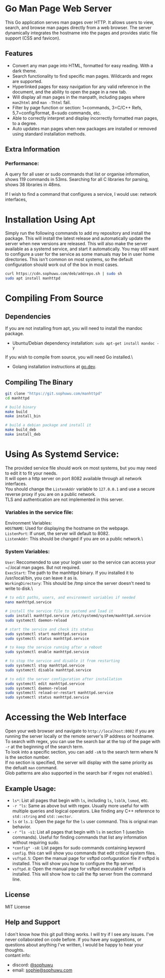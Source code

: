 # Go Man Page Web Server

This Go application serves man pages over HTTP. It allows users to view, search, and browse man pages directly from a web browser. The server dynamically integrates the hostname into the pages and provides static file support (CSS and favicon).

## Features

- Convert any man page into HTML, formatted for easy reading. With a dark theme.
- Search functionality to find specific man pages. Wildcards and regex are supported.
- Hyperlinked pages for easy navigation for any valid reference in the document, and the ability to open the page in a new tab.
- Will display all man pages in the manpath, including pages where `man2html` and `man -Thtml` fail.
- Filter by page function or section: 1=commands, 3=C/C++ Refs, 5,7=config/format, 8=sudo commands, etc.
- Able to correctly interpret and display incorrectly formatted man pages, to a degree.
- Auto updates man pages when new packages are installed or removed using standard installation methods.

## Extra Information
### Performance:
A query for all user or sudo  commands that list or organise information, shows 119 commands in 53ms.
Searching for all C libraries for parsing, shows 38 libraries in 48ms.

If I wish to find a command that configures a service, I would use:
network interfaces,

# Installation Using Apt

Simply run the following commands to add my repository and install the package. This will install the latest release and automatically update the server when new versions are released.
This will also make the server available as a systemd service, and start it automatically. You may still want to configure a user for the service as some manuals may be in user home directories.
This isn't common on most systems, so the default configuration should work out of the box in most cases.

```bash
curl https://cdn.sophuwu.com/deb/addrepo.sh | sudo sh
sudo apt install manhttpd
```

# Compiling From Source

## Dependencies
If you are not installing from apt, you will need to install the mandoc package.
* Ubuntu/Debian dependency installation: `sudo apt-get install mandoc -y`

If you wish to compile from source, you will need Go installed.\
* Golang installation instructions at [go.dev](https://go.dev/doc/install).


## Compiling The Binary

 ```bash
git clone "https://git.sophuwu.com/manhttpd"
cd manhttpd

# build binary
make build
make install_bin

# build a debian package and install it
make build_deb
make install_deb
```

# Using As Systemd Service:

The provided service file should work on most systems, but you may need to edit it to fit your needs.\
It will open a http server on port 8082 available through all network interfaces.\
You should change the `ListenAddr` variable to `127.0.0.1` and use a secure reverse proxy if you are on a public network.\
TLS and authentication are not implemented in this server.

### Variables in the service file:

Environment Variables:\
`HOSTNAME`: Used for displaying the hostname on the webpage.\
`ListenPort`: If unset, the server will default to 8082.\
`ListenAddr`: This should be changed if you are on a public network.\

### System Variables:

`User`: Reccomended to use your login user so the service can access your ~/.local man pages. But not required.\
`ExecStart`: The path to the manhttpd binary. If you installed it to /usr/local/bin, you can leave it as is.\
`WorkingDirectory`: This should be /tmp since the server doesn't need to write to disk.\

```sh
# to edit paths, users, and environment variables if needed
nano manhttpd.service 

# install the service file to systemd and load it
sudo install manhttpd.service /etc/systemd/system/manhttpd.service
sudo systemctl daemon-reload

# start the service and check its status
sudo systemctl start manhttpd.service
sudo systemctl status manhttpd.service

# to keep the service running after a reboot
sudo systemctl enable manhttpd.service

# to stop the service and disable it from restarting
sudo systemctl stop manhttpd.service
sudo systemctl disable manhttpd.service

# to edit the server configuration after installation
sudo systemctl edit manhttpd.service
sudo systemctl daemon-reload 
sudo systemctl reload-or-restart manhttpd.service
sudo systemctl status manhttpd.service
```

# Accessing the Web Interface

Open your web browser and navigate to `http://localhost:8082` if you are running the server locally or the remote server's IP address or hostname.\
To search with regex, you can use the search bar at the top of the page with `-r` at the beginning of the search term.\
To look into a specific section, you can add `-sN` to the search term where N is the section number.\
If no section is specified, the server will display with the same priority as the defualt `man` command.\
Glob patterns are also supported in the search bar if regex not enabled.\

## Example Usage:

- `ls*`: List all pages that begin with `ls`, including `ls`, `lsblk`, `lsmod`, etc.
- `-r ^ls`: Same as above but with regex. Usually more useful for with multiple queries and logical operators. Like finding any C++ reference to `std::string` and `std::vector`.
- `ls` or `ls.1`: Open the page for the `ls` user command. This is orignal man behavior.
- `-r ^ls -s1`: List all pages that begin with `ls` in section 1 (user/bin commands). Useful for finding commands that list any information without requiring sudo.
- `*config* -s8`: List pages for sudo commands containing keyword `config`. this can will show you commands that edit critical system files.  
- `vsftpd.5`: Open the manual page for vsftpd confuguration file if vsftpd is installed. This will show you how to configure the ftp server.
- `vsftpd.8`: Open the manual page for vsftpd executable if vsftpd is installed. This will show how to call the ftp server from the command line.

## License

MIT License

## Help and Support

I don't know how this git pull thing works. I will try if I see any issues. I've never collaborated on code before. If you have any suggestions, or questions about anything I've written, I would be happy to hear your thoughts.\
contant info: 
* discord: [@sophuwu](https://discord.com/users/sophuwu)
* email: [sophie@sophuwu.com](mailto:sophie@sophuwu.com)

